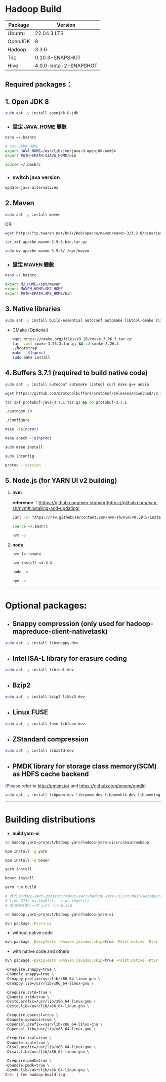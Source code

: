 # Hadoop Build

| Package | Version               |
| ------- | --------------------- |
| Ubuntu  | 22.04.3 LTS           |
| OpenJDK | 8                     |
| Hadoop  | 3.3.6                 |
| Tez     | 0.10.3-SNAPSHOT       |
| Hive    | 4.0.0-beta-2-SNAPSHOT |

## Required packages：

## 1. Open JDK 8

```bash
sudo apt -y install openjdk-8-jdk
```

* ### 設定 JAVA_HOME 變數

```bash
nano ~/.bashrc

# set JAVA_HOME
export JAVA_HOME=/usr/lib/jvm/java-8-openjdk-amd64
export PATH=$PATH:$JAVA_HOME/bin

source ~/.bashrc
```

* ### switch java version
```bash
update-java-alternatives
```

## 2. Maven

```bash
sudo apt -y install maven
```

OR

```bash
wget http://ftp.twaren.net/Unix/Web/apache/maven/maven-3/3.9.6/binaries/apache-maven-3.9.6-bin.tar.gz

tar zxf apache-maven-3.9.6-bin.tar.gz

sudo mv apache-maven-3.9.6/ /opt/maven
```

* ### 設定 MAVEN 變數

```bash
nano ~/.bashrc

export M2_HOME=/opt/maven
export MAVEN_HOME=$M2_HOME
export PATH=$PATH:$M2_HOME/bin
```

## 3. Native libraries

```bash
sudo apt -y install build-essential autoconf automake libtool cmake zlib1g-dev pkg-config libssl-dev libsasl2-dev
```

* CMake (Optional)

    ```bash
    wget https://cmake.org/files/v3.26/cmake-3.26.3.tar.gz
    tar -zxvf cmake-3.26.3.tar.gz && cd cmake-3.26.3
    ./bootstrap
    make -j$(nproc)
    sudo make install
    ```

## 4. Buffers 3.7.1 (required to build native code)

```bash
sudo apt -y install autoconf automake libtool curl make g++ unzip

wget https://github.com/protocolbuffers/protobuf/releases/download/v3.7.1/protobuf-java-3.7.1.tar.gz

tar zxf protobuf-java-3.7.1.tar.gz && cd protobuf-3.7.1

./autogen.sh

./configure

make -j$(nproc)

make check -j$(nproc)

sudo make install

sudo ldconfig

protoc --version
```

## 5. Node.js (for YARN UI v2 building)

1. __nvm__

    __reference__ ：[https://github.com/nvm-sh/nvm](https://github.com/nvm-sh/nvm#installing-and-updating)

    ```bash
    curl -o- https://raw.githubusercontent.com/nvm-sh/nvm/v0.39.5/install.sh | bash

    source ~/.bashrc

    nvm -v
    ```

2. __node__

    ```bash
    nvm ls-remote

    nvm install vX.X.X

    node -v

    npm -v
    ```

---

# Optional packages:

* ## Snappy compression (only used for hadoop-mapreduce-client-nativetask)

```bash
sudo apt -y install libsnappy-dev
```

* ## Intel ISA-L library for erasure coding

```bash
sudo apt -y install libisal-dev
```

* ## Bzip2

```bash
sudo apt -y install bzip2 libbz2-dev
```

* ## Linux FUSE

```bash
sudo apt -y install fuse libfuse-dev
```

* ## ZStandard compression

```bash
sudo apt -y install libzstd-dev
```

* ## PMDK library for storage class memory(SCM) as HDFS cache backend
(Please refer to http://pmem.io/ and https://github.com/pmem/pmdk)

```bash
sudo apt -y install libpmem-dev librpmem-dev libpmemblk-dev libpmemlog-dev libpmemobj-dev libpmempool-dev libpmempool-dev
```



---

# Building distributions

* __build yarn-ui__

```bash
cd hadoop-yarn-project/hadoop-yarn/hadoop-yarn-ui/src/main/webapp

npm install -g yarn

npm install -g bower

yarn install

bower install

yarn run build

# 修改 hadoop-yarn-project/hadoop-yarn/hadoop-yarn-ui/src/main/webapp/node_modules/temp/lib/temp.js
# line 273: os.tmpDir() -> os.tmpdir()
# 修改後再執行一次 yarn run build

cd hadoop-yarn-project/hadoop-yarn/hadoop-yarn-ui

mvn package -Pyarn-ui
```

* without native code

```bash
mvn package -DskipTests -Dmaven.javadoc.skip=true -Pdist,native -Dtar -Pyarn-ui 2>&1 | tee hadoop-build.log
```

* with native code and others

```bash
mvn package -DskipTests -Dmaven.javadoc.skip=true -Pdist,native -Dtar -Pyarn-ui \

-Drequire.snappy=true \
-Dbundle.snappy=true \
-Dsnappy.prefix=/usr/lib/x86_64-linux-gnu \
-Dsnappy.lib=/usr/lib/x86_64-linux-gnu \

-Drequire.zstd=true \
-Dbundle.zstd=true \
-Dzstd.prefix=/usr/lib/x86_64-linux-gnu \
-Dzstd.lib=/usr/lib/x86_64-linux-gnu \

-Drequire.openssl=true \
-Dbundle.openssl=true \
-Dopenssl.prefix=/usr/lib/x86_64-linux-gnu \
-Dopenssl.lib=/usr/lib/x86_64-linux-gnu \

-Drequire.isal=true \
-Dbundle.isal=true \
-Disal.prefix=/usr/lib/x86_64-linux-gnu \
-Disal.lib=/usr/lib/x86_64-linux-gnu \

-Drequire.pmdk=true \
-Dbundle.pmdk=true \
-Dpmdk.lib=/usr/lib/x86_64-linux-gnu \
2>&1 | tee hadoop-build.log
```
